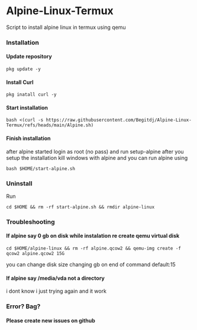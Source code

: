 # Alpine-Linux-Termux
Script to install alpine linux in termux using qemu
### Installation
#### Update repository
````
pkg update -y
````
#### Install Curl
````
pkg inatall curl -y
````
#### Start installation
````
bash <(curl -s https://raw.githubusercontent.com/Begitdj/Alpine-Linux-Termux/refs/heads/main/Alpine.sh)
````
#### Finish installation
after alpine started login as root (no pass) and run setup-alpine after you setup the installation kill windows with alpine and you can run alpine using 
````
bash $HOME/start-alpine.sh
````
### Uninstall
Run
```
cd $HOME && rm -rf start-alpine.sh && rmdir alpine-linux
```
### Troubleshooting
#### If alpine say 0 gb on disk while instalation re create qemu virtual disk
````
cd $HOME/alpine-linux && rm -rf alpine.qcow2 && qemu-img create -f qcow2 alpine.qcow2 15G
````
you can change disk size changing gb on end of command default:15
#### If alpine say /media/vda not a directory
i dont know i just trying again and it work
### Error? Bag?
#### Please create new issues on github
